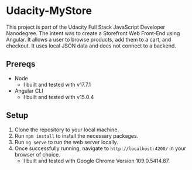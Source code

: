 # Udacity-MyStore

This project is part of the Udacity Full Stack JavaScript Developer Nanodegree. The intent was to create a Storefront Web Front-End using Angular. It allows a user to browse products, add them to a cart, and checkout. It uses local JSON data and does not connect to a backend.

## Prereqs

- Node
  - I built and tested with v17.7.1
- Angular CLI
  - I built and tested with v15.0.4

## Setup

1. Clone the repository to your local machine.
2. Run `npm install` to install the necessary packages.
3. Run `ng serve` to run the web server locally.
4. Once successfully running, navigate to `http://localhost:4200/` in your browser of choice.
   - I built and tested with Google Chrome Version 109.0.5414.87.
